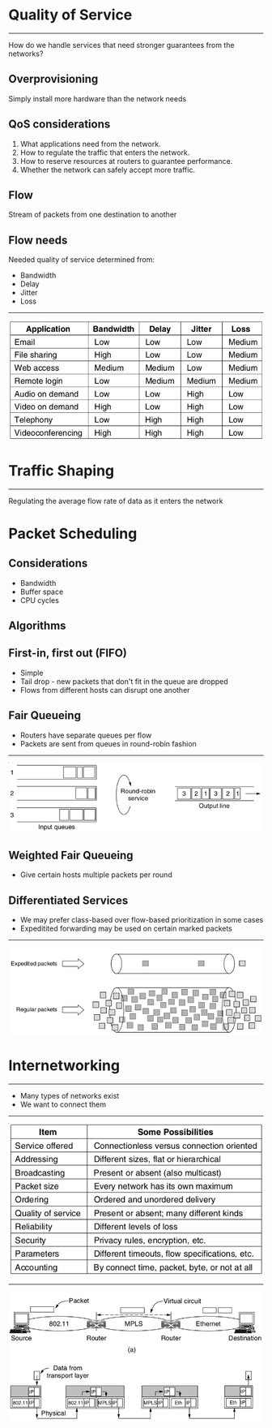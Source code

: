 Quality of Service
==================

---

How do we handle services that need stronger guarantees from the networks?

Overprovisioning
----------------

Simply install more hardware than the network needs

QoS considerations
------------------

1. What applications need from the network.
2. How to regulate the traffic that enters the network.
3. How to reserve resources at routers to guarantee performance.
4. Whether the network can safely accept more traffic.

Flow
----

Stream of packets from one destination to another

Flow needs
----------

Needed quality of service determined from:

- Bandwidth
- Delay
- Jitter
- Loss

---

![QoS needs of common services](figures/5-27.png)

Traffic Shaping
===============

---

Regulating the average flow rate of data as it enters the network

Packet Scheduling
=================

Considerations
--------------

- Bandwidth
- Buffer space
- CPU cycles

Algorithms
----------

First-in, first out (FIFO)
--------------------------

- Simple
- Tail drop - new packets that don't fit in the queue are dropped
- Flows from different hosts can disrupt one another

Fair Queueing
-------------

- Routers have separate queues per flow
- Packets are sent from queues in round-robin fashion

---

![Round-robin fair queueing](figures/5-30.png)

Weighted Fair Queueing
----------------------

- Give certain hosts multiple packets per round

Differentiated Services
-----------------------

- We may prefer class-based over flow-based prioritization in some cases
- Expeditited forwarding may be used on certain marked packets

---

![Expedited Forwarding](figures/5-36.png)

Internetworking
===============

---

- Many types of networks exist
- We want to connect them

---

![Network differences](figures/5-38.png)

---

![Connecting different networks](figures/5-39.png)